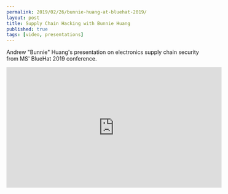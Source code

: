 ```yaml
---
permalink: 2019/02/26/bunnie-huang-at-bluehat-2019/
layout: post
title: Supply Chain Hacking with Bunnie Huang
published: true
tags: [video, presentations]
---
```


Andrew "Bunnie" Huang's presentation on electronics supply chain security from MS' BlueHat 2019 conference.

<iframe width="560" height="315" src="https://www.youtube.com/embed/RqQhWitJ1As" frameborder="0" allow="accelerometer; autoplay; encrypted-media; gyroscope; picture-in-picture" allowfullscreen>
</iframe>
